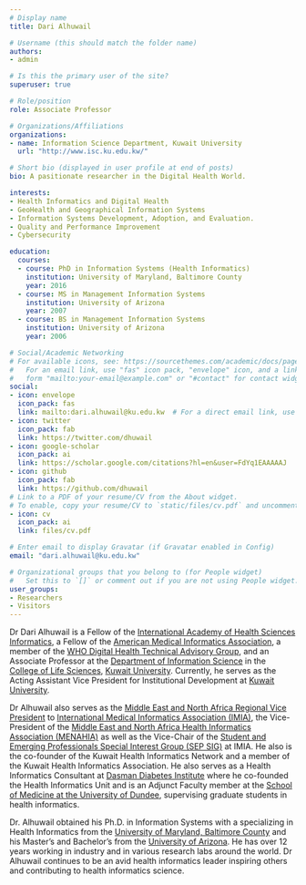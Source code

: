 ```yaml
---
# Display name
title: Dari Alhuwail

# Username (this should match the folder name)
authors:
- admin

# Is this the primary user of the site?
superuser: true

# Role/position
role: Associate Professor

# Organizations/Affiliations
organizations:
- name: Information Science Department, Kuwait University
  url: "http://www.isc.ku.edu.kw/"

# Short bio (displayed in user profile at end of posts)
bio: A pasitionate researcher in the Digital Health World.

interests:
- Health Informatics and Digital Health
- GeoHealth and Geographical Information Systems
- Information Systems Development, Adoption, and Evaluation.
- Quality and Performance Improvement
- Cybersecurity

education:
  courses:
  - course: PhD in Information Systems (Health Informatics)
    institution: University of Maryland, Baltimore County
    year: 2016
  - course: MS in Management Information Systems
    institution: University of Arizona
    year: 2007
  - course: BS in Management Information Systems
    institution: University of Arizona
    year: 2006

# Social/Academic Networking
# For available icons, see: https://sourcethemes.com/academic/docs/page-builder/#icons
#   For an email link, use "fas" icon pack, "envelope" icon, and a link in the
#   form "mailto:your-email@example.com" or "#contact" for contact widget.
social:
- icon: envelope
  icon_pack: fas
  link: mailto:dari.alhuwail@ku.edu.kw  # For a direct email link, use "mailto:dari.alhuwail@ku.edu.kw".
- icon: twitter
  icon_pack: fab
  link: https://twitter.com/dhuwail
- icon: google-scholar
  icon_pack: ai
  link: https://scholar.google.com/citations?hl=en&user=FdYq1EAAAAAJ
- icon: github
  icon_pack: fab
  link: https://github.com/dhuwail
# Link to a PDF of your resume/CV from the About widget.
# To enable, copy your resume/CV to `static/files/cv.pdf` and uncomment the lines below.
- icon: cv
  icon_pack: ai
  link: files/cv.pdf

# Enter email to display Gravatar (if Gravatar enabled in Config)
email: "dari.alhuwail@ku.edu.kw"

# Organizational groups that you belong to (for People widget)
#   Set this to `[]` or comment out if you are not using People widget.
user_groups:
- Researchers
- Visitors
---
```


Dr Dari Alhuwail is a Fellow of the [International Academy of Health Sciences Informatics](https://imia-medinfo.org/wp/iahsi/), a Fellow of the [American Medical Informatics Association](https://www.amia.org/), a member of the [WHO Digital Health Technical Advisory Group](https://www.who.int/health-topics/digital-health/dh-tag-membership), and an Associate Professor at the [Department of Information Science](http://www.isc.ku.edu.kw/) in the [College of Life Sciences](http://www.ku.edu.kw/COLS/), [Kuwait University](http://ku.edu.kw/). Currently, he serves as the Acting Assistant Vice President for Institutional Development at [Kuwait University](http://ku.edu.kw/). 

Dr Alhuwail also serves as the [Middle East and North Africa Regional Vice President](https://imia-medinfo.org/wp/menahia-middle-east-and-north-african-health-informatics-association/) to [International Medical Informatics Association (IMIA)](https://imia-medinfo.org/), the Vice-President of the [Middle East and North Africa Health Informatics Association (MENAHIA)](https://imia-medinfo.org/wp/menahia-middle-east-and-north-african-health-informatics-association/) as well as the Vice-Chair of the [Student and Emerging Professionals Special Interest Group (SEP SIG)](https://imia-medinfo.org/wp/student-and-emerging-professionals-special-interest-group-sep-sig/) at IMIA. He also is the co-founder of the Kuwait Health Informatics Network and a member of the Kuwait Health Informatics Association. He also serves as a Health Informatics Consultant at [Dasman Diabetes Institute](https://www.dasmaninstitute.org/) where he co-founded the Health Informatics Unit and is an Adjunct Faculty member at the [School of Medicine at the University of Dundee](https://www.dundee.ac.uk/medicine/), supervising graduate students in health informatics. 

Dr. Alhuwail obtained his Ph.D. in Information Systems with a specializing in Health Informatics from the [University of Maryland, Baltimore County](http://is.umbc.edu/) and his Master’s and Bachelor’s from the [University of Arizona](https://eller.arizona.edu/departments-research/schools-departments/mis). He has over 12 years working in industry and in various research labs around the world. Dr Alhuwail continues to be an avid health informatics leader inspiring others and contributing to health informatics science.